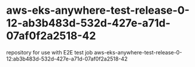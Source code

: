 # aws-eks-anywhere-test-release-0-12-ab3b483d-532d-427e-a71d-07af0f2a2518-42
repository for use with E2E test job aws-eks-anywhere-test-release-0-12:ab3b483d-532d-427e-a71d-07af0f2a2518-42
